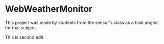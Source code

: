 # WebWeatherMonitor

This project was made by students from the sensor's class as a final project for that subject.

This is second edit.